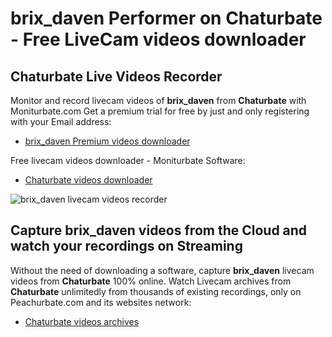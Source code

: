 # brix_daven Performer on Chaturbate - Free LiveCam videos downloader

## Chaturbate Live Videos Recorder

Monitor and record livecam videos of **brix_daven** from **Chaturbate** with Moniturbate.com
Get a premium trial for free by just and only registering with your Email address:
* [brix_daven Premium videos downloader](https://moniturbate.com/request-demo-licence-key.html)

Free livecam videos downloader - Moniturbate Software:
* [Chaturbate videos downloader](https://moniturbate.com/moniturbate-download-software.html)

![brix_daven livecam videos recorder](https://peachurnet.com/templates/moniturbate-software.png)


## Capture brix_daven videos from the Cloud and watch your recordings on Streaming

Without the need of downloading a software, capture **brix_daven** livecam videos from **Chaturbate** 100% online.
Watch Livecam archives from **Chaturbate** unlimitedly from thousands of existing recordings, only on Peachurbate.com and its websites network:
* [Chaturbate videos archives](https://peachurnet.com/)